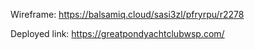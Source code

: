 Wireframe:  https://balsamiq.cloud/sasi3zl/pfryrpu/r2278

Deployed link: https://greatpondyachtclubwsp.com/
